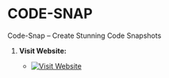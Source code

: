 # CODE-SNAP
Code-Snap – Create Stunning Code Snapshots


1. **Visit Website:**

    - [![Visit Website](https://img.shields.io/badge/Visit-Website-blue?style=for-the-badge)](https://code-snap-404.netlify.app/)
